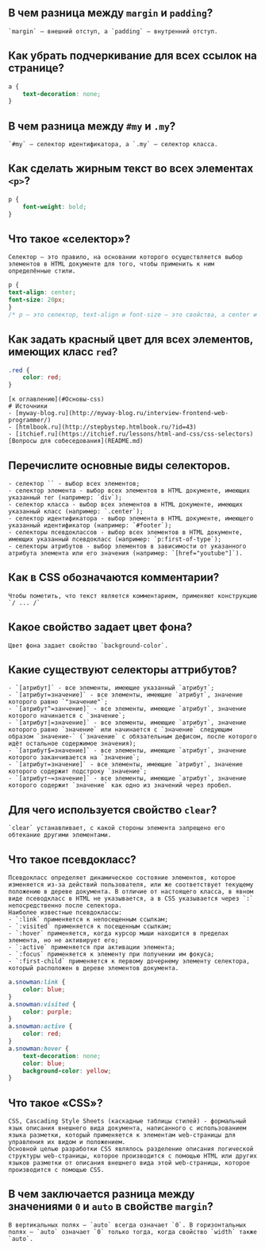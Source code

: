## 	В чем разница между `margin` и `padding`?
	`margin` — внешний отступ, а `padding` — внутренний отступ.
## 	Как убрать подчеркивание для всех ссылок на странице?
```css
a {
    text-decoration: none;
}
```
## 	В чем разница между `#my` и `.my`?
	`#my` — селектор идентификатора, а `.my` — селектор класса.
## 	Как сделать жирным текст во всех элементах `<p>`?
```css
p {
    font-weight: bold;
}
```
## 	Что такое «селектор»?
	Селектор – это правило, на основании которого осуществляется выбор элементов в HTML документе для того, чтобы применить к ним определённые стили.
```css
p {
text-align: center;
font-size: 20px;
}
/* p – это селектор, text-align и font-size – это свойства, а center и 20px – значения. */
```
## 	Как задать красный цвет для всех элементов, имеющих класс `red`?
```css
.red {
    color: red;
}
```
	[к оглавлению](#Основы-css)
	# Источники
	- [myway-blog.ru](http://myway-blog.ru/interview-frontend-web-programmer/)
	- [htmlbook.ru](http://stepbystep.htmlbook.ru/?id=43)
	- [itchief.ru](https://itchief.ru/lessons/html-and-css/css-selectors)
	[Вопросы для собеседования](README.md)
## 	Перечислите основные виды селекторов.
	- селектор `` - выбор всех элементов;
	- селектор элемента - выбор всех элементов в HTML документе, имеющих указанный тег (например: `div`);
	- селектор класса - выбор всех элементов в HTML документе, имеющих указанный класс (например: `.center`);
	- селектор идентификатора - выбор элемента в HTML документе, имеющего указанный идентификатор (например: `#footer`);
	- селекторы псевдоклассов - выбор всех элементов в HTML документе, имеющих указанный псевдокласс (например: `p:first-of-type`);
	- селекторы атрибутов - выбор элементов в зависимости от указанного атрибута элемента или его значения (например: `[href="youtube"]`).
## 	Как в CSS обозначаются комментарии?
	Чтобы пометить, что текст является комментарием, применяют конструкцию `/ ... /`
## 	Какое свойство задает цвет фона?
	Цвет фона задает свойство `background-color`.
## 	Какие существуют селекторы аттрибутов?
	- `[атрибут]` - все элементы, имеющие указанный `атрибут`;
	- `[атрибут=значение]` - все элементы, имеющие `атрибут`, значение которого равно `"значение"`;
	- `[атрибут^=занчение]` - все элементы, имеющие `атрибут`, значение которого начинается с `значение`; 
	- `[атрибут|=значение]` - все элементы, имеющие `атрибут`, значение которого равно `значение` или начинается с `значение` следующим образом `значение-` (`значение` с обязательным дефисом, после которого идёт остальное содержимое значения);
	- `[атрибут$=значение]` - все элементы, имеющие `атрибут`, значение которого заканчивается на `значение`;
	- `[атрибут=значение]` - все элементы, имеющие `атрибут`, значение которого содержит подстроку `значение`;
	- `[атрибут~=значение]` - все элементы, имеющие `атрибут`, значение которого содержит `значение` как одно из значений через пробел.
## 	Для чего используется свойство `clear`?
	`clear` устанавливает, с какой стороны элемента запрещено его обтекание другими элементами.
## 	Что такое псевдокласс?
	Псевдокласс определяет динамическое состояние элементов, которое изменяется из-за действий пользователя, или же соответствует текущему положению в дереве документа. В отличие от настоящего класса, в явном виде псеводкласс в HTML не указывается, а в CSS указывается через `:` непосредственно после селектора.
	Наиболее известные псевдоклассы:
	- `:link` применяется к непосещенным ссылкам;
	- `:visited` применяется к посещенным ссылкам;
	- `:hover` применяется, когда курсор мыши находится в пределах элемента, но не активирует его;
	- `:active` применяется при активации элемента;
	- `:focus` применяется к элементу при получении им фокуса;
	- `:first-child` применяется к первому дочернему элементу селектора, который расположен в дереве элементов документа.
```css
a.snowman:link {
    color: blue;
}
a.snowman:visited {
    color: purple;
}
a.snowman:active {
    color: red;
}
a.snowman:hover {
    text-decoration: none;
    color: blue;
    background-color: yellow;
}
```
## 	Что такое «CSS»?
	CSS, Cascading Style Sheets (каскадные таблицы стилей) - формальный язык описания внешнего вида документа, написанного с использованием языка разметки, который применяется к элементам web-страницы для управления их видом и положением.
	Основной целью разработки CSS являлось разделение описания логической структуры web-страницы, которое производится с помощью HTML или других языков разметки от описания внешнего вида этой web-страницы, которое производится с помощью CSS.
## 	В чем заключается разница между значениями `0` и `auto` в свойстве `margin`?
	В вертикальных полях — `auto` всегда означает `0`. В горизонтальных полях — `auto` означает `0` только тогда, когда свойство `width` также `auto`.
